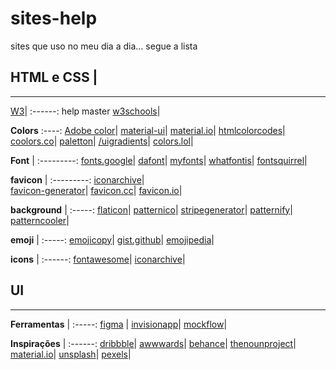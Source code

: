 # sites-help
sites que uso no meu dia a dia... segue a lista

## HTML e CSS |
--------------
[W3](https://www.w3.org/standards/webdesign/htmlcss)|
:------:
help master [w3schools](https://www.w3schools.com/)|

 **Colors**
 :----:
[Adobe color](https://color.adobe.com/pt/create/color-wheel)|
[material-ui](https://material-ui.com/pt/customization/color/)|
[material.io](https://material.io/)|
[htmlcolorcodes](https://htmlcolorcodes.com/)|
[coolors.co](https://coolors.co/)|
[paletton](https://paletton.com/)|
[/uigradients](https://uigradients.com/)|
[colors.lol](https://colors.lol/)|

 **Font** |
:---------:
[fonts.google](https://fonts.google.com/)|
[dafont](https://www.dafont.com/pt/)|
[myfonts](https://www.myfonts.com/)|
[whatfontis](https://www.whatfontis.com/)|
[fontsquirrel](https://www.fontsquirrel.com/)|


**favicon** |
:---------:
[iconarchive](https://iconarchive.com/)|    
[favicon-generator](https://www.favicon-generator.org/)|
[favicon.cc](https://www.favicon.cc/)|
[favicon.io](https://favicon.io/)|

**background** |
:-----:
[flaticon](https://www.flaticon.com/)|
[patternico](https://patternico.com/)|
[stripegenerator](http://www.stripegenerator.com/)|
[patternify](http://www.patternify.com/)|
[patterncooler](https://www.patterncooler.com/)|

**emoji** |
:-----:
[emojicopy](https://www.emojicopy.com/)|
[gist.github](https://gist.github.com/tgmarinho/6cf35ac45644a0b68a45069d23c2e4b6)|
[emojipedia](https://emojipedia.org/)|

**icons** |
:------:
[fontawesome](https://fontawesome.com/)|
[iconarchive](https://iconarchive.com/)|

## UI 
---
**Ferramentas** |
:-----:
[figma](https://www.figma.com/) |
[invisionapp](https://www.invisionapp.com/)|
[mockflow](https://mockflow.com/)|

**Inspirações** |
:------:
[dribbble](https://dribbble.com/)|
[awwwards](https://www.awwwards.com/)|
[behance](https://www.behance.net/)|
[thenounproject](https://thenounproject.com/)|
[material.io](https://material.io/)|
[unsplash](https://unsplash.com/)|
[pexels](https://www.pexels.com/pt-br/)|
